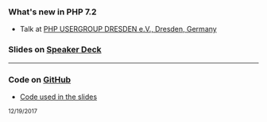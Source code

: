 ### What's new in PHP 7.2
 
 * Talk at [PHP USERGROUP DRESDEN e.V., Dresden, Germany](http://phpug-dresden.org) 
  
### Slides on [Speaker Deck](https://speakerdeck.com/hollodotme)

<script async class="speakerdeck-embed" data-id="466e0ecc641342ea89766698c253e10f" data-ratio="1.77777777777778" src="//speakerdeck.com/assets/embed.js"></script>

---

### Code on [GitHub](https://github.com/hollodotme)

* [Code used in the slides](https://github.com/hollodotme/talk-preps/tree/master/whats-new-in-php72)

<small>12/19/2017</small>
